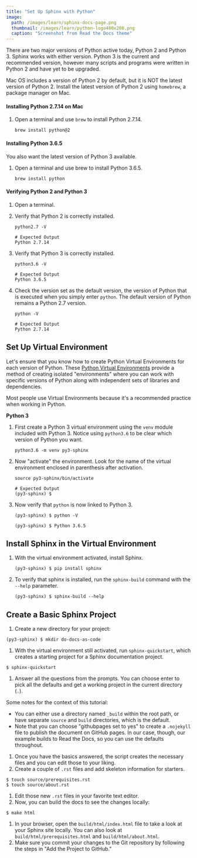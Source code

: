 ```yaml
---
title: "Set Up Sphinx with Python"
image:
  path: /images/learn/sphinx-docs-page.png
  thumbnail: /images/learn/python-logo400x200.png
  caption: "Screenshot from Read the Docs theme"
---
```


There are two major versions of Python active today, Python 2 and Python 3. Sphinx works with either version. Python 3 is the current and recommended version, however many scripts and programs were written in Python 2 and have yet to be upgraded.

Mac OS includes a version of Python 2 by default, but it is NOT the latest version of Python 2. Install the latest version of Python 2 using `homebrew`, a package manager on Mac.

#### Installing Python 2.7.14 on Mac

1. Open a terminal and use `brew` to install Python 2.7.14.

    ```
    brew install python@2
    ```

#### Installing Python 3.6.5

You also want the latest version of Python 3 available.

1. Open a terminal and use brew to install Python 3.6.5.

    ```
    brew install python
    ```

#### Verifying Python 2 and Python 3

1. Open a terminal.
1. Verify that Python 2 is correctly installed.

    ```
    python2.7 -V
    ```

    ```
    # Expected Output
    Python 2.7.14
    ```
1. Verify that Python 3 is correctly installed.

    ```
    python3.6 -V
    ```

    ```
    # Expected Output
    Python 3.6.5
    ```

1. Check the version set as the default version, the version of Python that is executed when you simply enter `python`.  The default version of Python remains a Python 2.7 version.

    ```
    python -V
    ```

    ```
    # Expected Output
    Python 2.7.14
    ```
## Set Up Virtual Environment

Let's ensure that you know how to create Python Virtual Environments for each version of Python. These [Python Virtual Environments](https://docs.python.org/3/tutorial/venv.html) provide a method of creating isolated "environments" where you can work with specific versions of Python along with independent sets of libraries and dependencies.

Most people use Virtual Environments because it's a recommended practice when working in Python.

**Python 3**

1. First create a Python 3 virtual environment using the `venv` module included with Python 3. Notice using `python3.6` to be clear which version of Python you want.

    ```
    python3.6 -m venv py3-sphinx
    ```

1. Now "activate" the environment. Look for the name of the virtual environment enclosed in parenthesis after activation.

    ```
    source py3-sphinx/bin/activate
    ```

    ```
    # Expected Output
    (py3-sphinx) $
    ```

1. Now verify that `python` is now linked to Python 3.

    ```
    (py3-sphinx) $ python -V
    ```

    ```
    (py3-sphinx) $ Python 3.6.5
    ```

## Install Sphinx in the Virtual Environment

1. With the virtual environment activated, install Sphinx.

   ```
   (py3-sphinx) $ pip install sphinx
   ```

1. To verify that sphinx is installed, run the `sphinx-build` command with the `--help` parameter.

   ```
   (py3-sphinx) $ sphinx-build --help
   ```

## Create a Basic Sphinx Project

1. Create a new directory for your project:
  ```
  (py3-sphinx) $ mkdir do-docs-as-code
  ```
1. With the virtual environment still activated, run `sphinx-quickstart`, which creates a starting project for a Sphinx documentation project.
  ```
  $ sphinx-quickstart
  ```
1. Answer all the questions from the prompts.
  You can choose enter to pick all the defaults and get a working project in the current directory (`.`).

  Some notes for the context of this tutorial:
  * You can either use a directory named `_build` within the root path, or have separate `source` and `build` directories, which is the default.
  * Note that you can choose "githubpages set to yes" to create a `.nojekyll` file to publish the document on GitHub pages. In our case, though, our example builds to Read the Docs, so you can use the defaults throughout.
1. Once you have the basics answered, the script creates the necessary files and you can edit those to your liking.
1. Create a couple of `.rst` files and add skeleton information for starters.
  ```
  $ touch source/prerequisites.rst
  $ touch source/about.rst
  ```
1. Edit those new `.rst` files in your favorite text editor.
1. Now, you can build the docs to see the changes locally:
  ```
  $ make html
  ```
1. In your browser, open the `build/html/index.html` file to take a look at your Sphinx site locally. You can also look at `build/html/prerequisites.html` and `build/html/about.html`.
1. Make sure you commit your changes to the Git repository by following the steps in "Add the Project to GitHub."
